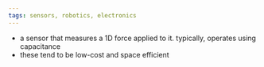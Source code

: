 ```yaml
---
tags: sensors, robotics, electronics
---
```


- a sensor that measures a 1D force applied to it. typically, operates using capacitance
- these tend to be low-cost and space efficient